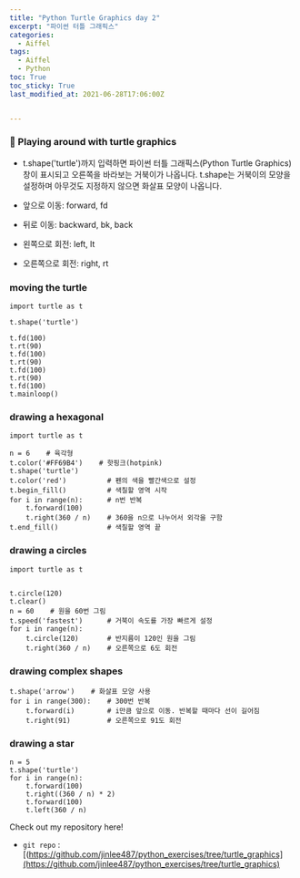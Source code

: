 ```yaml
---
title: "Python Turtle Graphics day 2"
excerpt: "파이썬 터틀 그래픽스"
categories:
  - Aiffel
tags:
  - Aiffel
  - Python
toc: True
toc_sticky: True
last_modified_at: 2021-06-28T17:06:00Z


---
```




### 👋 Playing around with turtle graphics

- t.shape('turtle')까지 입력하면 파이썬 터틀 그래픽스(Python Turtle Graphics) 창이 표시되고 오른쪽을 바라보는 거북이가 나옵니다. t.shape는 거북이의 모양을 설정하며 아무것도 지정하지 않으면 화살표 모양이 나옵니다.

- 앞으로 이동: forward, fd
- 뒤로 이동: backward, bk, back
- 왼쪽으로 회전: left, lt
- 오른쪽으로 회전: right, rt


### moving the turtle

```
import turtle as t
 
t.shape('turtle')
 
t.fd(100)
t.rt(90)
t.fd(100)
t.rt(90)
t.fd(100)
t.rt(90)
t.fd(100)
t.mainloop()
```

### drawing a hexagonal

```
import turtle as t
 
n = 6    # 육각형
t.color('#FF69B4')    # 핫핑크(hotpink)
t.shape('turtle')
t.color('red')          # 펜의 색을 빨간색으로 설정
t.begin_fill()          # 색칠할 영역 시작
for i in range(n):      # n번 반복
    t.forward(100)
    t.right(360 / n)    # 360을 n으로 나누어서 외각을 구함
t.end_fill()            # 색칠할 영역 끝
```
### drawing a circles 

```
import turtle as t
 

t.circle(120)
t.clear()
n = 60    # 원을 60번 그림
t.speed('fastest')      # 거북이 속도를 가장 빠르게 설정
for i in range(n):
    t.circle(120)       # 반지름이 120인 원을 그림
    t.right(360 / n)    # 오른쪽으로 6도 회전

```

### drawing complex shapes
```
t.shape('arrow')    # 화살표 모양 사용
for i in range(300):    # 300번 반복
    t.forward(i)        # i만큼 앞으로 이동. 반복할 때마다 선이 길어짐
    t.right(91)         # 오른쪽으로 91도 회전
```

### drawing a star
```
n = 5
t.shape('turtle')
for i in range(n):
    t.forward(100)
    t.right((360 / n) * 2)
    t.forward(100)
    t.left(360 / n)
```
Check out my repository here!
- `git repo` : [(https://github.com/jinlee487/python_exercises/tree/turtle_graphics](https://github.com/jinlee487/python_exercises/tree/turtle_graphics)